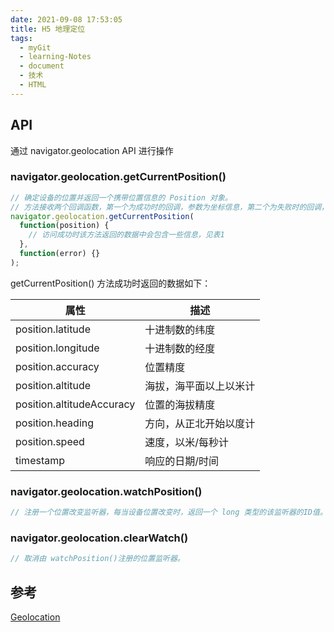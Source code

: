 ```yaml
---
date: 2021-09-08 17:53:05
title: H5 地理定位
tags:
  - myGit
  - learning-Notes
  - document
  - 技术
  - HTML
---
```


## API

通过 navigator.geolocation API 进行操作

### navigator.geolocation.getCurrentPosition()

```javascript
// 确定设备的位置并返回一个携带位置信息的 Position 对象。
// 方法接收两个回调函数，第一个为成功时的回调，参数为坐标信息，第二个为失败时的回调，参数为错误信息
navigator.geolocation.getCurrentPosition(
  function(position) {
    // 访问成功时该方法返回的数据中会包含一些信息，见表1
  },
  function(error) {}
);
```

getCurrentPosition() 方法成功时返回的数据如下：

| 属性                      | 描述                   |
| ------------------------- | ---------------------- |
| position.latitude         | 十进制数的纬度         |
| position.longitude        | 十进制数的经度         |
| position.accuracy         | 位置精度               |
| position.altitude         | 海拔，海平面以上以米计 |
| position.altitudeAccuracy | 位置的海拔精度         |
| position.heading          | 方向，从正北开始以度计 |
| position.speed            | 速度，以米/每秒计      |
| timestamp                 | 响应的日期/时间        |

### navigator.geolocation.watchPosition()

```js
// 注册一个位置改变监听器，每当设备位置改变时，返回一个 long 类型的该监听器的ID值。
```

### navigator.geolocation.clearWatch()

```javascript
// 取消由 watchPosition()注册的位置监听器。
```

## 参考

[Geolocation](https://developer.mozilla.org/zh-CN/docs/Web/API/Geolocation)
